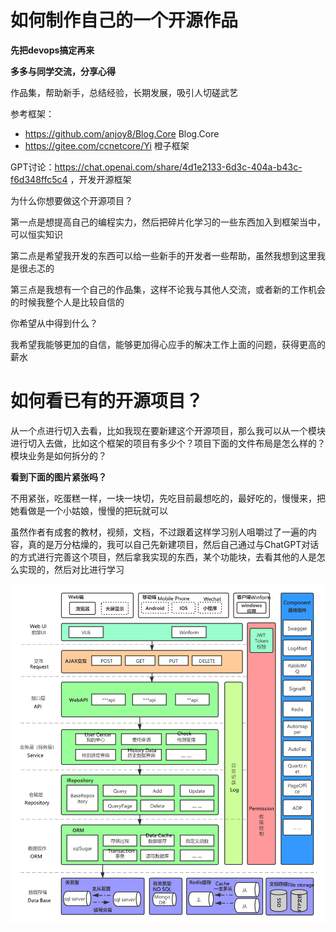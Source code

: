 # 如何制作自己的一个开源作品

**先把devops搞定再来**

**多多与同学交流，分享心得**

作品集，帮助新手，总结经验，长期发展，吸引人切磋武艺

参考框架：

- https://github.com/anjoy8/Blog.Core Blog.Core
- https://gitee.com/ccnetcore/Yi 橙子框架

GPT讨论：https://chat.openai.com/share/4d1e2133-6d3c-404a-b43c-f6d348ffc5c4 ，开发开源框架

为什么你想要做这个开源项目？

第一点是想提高自己的编程实力，然后把碎片化学习的一些东西加入到框架当中，可以恒实知识

第二点是希望我开发的东西可以给一些新手的开发者一些帮助，虽然我想到这里我是很忐忑的

第三点是我想有一个自己的作品集，这样不论我与其他人交流，或者新的工作机会的时候我整个人是比较自信的



你希望从中得到什么？

我希望我能够更加的自信，能够更加得心应手的解决工作上面的问题，获得更高的薪水



# 如何看已有的开源项目？

从一个点进行切入去看，比如我现在要新建这个开源项目，那么我可以从一个模块进行切入去做，比如这个框架的项目有多少个？项目下面的文件布局是怎么样的？模块业务是如何拆分的？



**看到下面的图片紧张吗？**

不用紧张，吃蛋糕一样，一块一块切，先吃目前最想吃的，最好吃的，慢慢来，把她看做是一个小姑娘，慢慢的把玩就可以

虽然作者有成套的教材，视频，文档，不过跟着这样学习别人咀嚼过了一遍的内容，真的是万分枯燥的，我可以自己先新建项目，然后自己通过与ChatGPT对话的方式进行完善这个项目，然后拿我实现的东西，某个功能块，去看其他的人是怎么实现的，然后对比进行学习







![img](如何制作一个自己的开源作品？.assets/68747470733a2f2f696d672e6e65746572732e636c75622f6769746875622f32303230313232383133353535302e706e67.png)